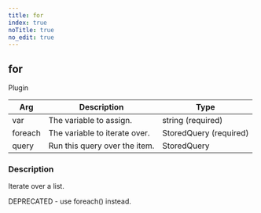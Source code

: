 ```yaml
---
title: for
index: true
noTitle: true
no_edit: true
---
```




<div class="vql_item"></div>


## for
<span class='vql_type pull-right page-header'>Plugin</span>



<div class="vqlargs"></div>

Arg | Description | Type
----|-------------|-----
var|The variable to assign.|string (required)
foreach|The variable to iterate over.|StoredQuery (required)
query|Run this query over the item.|StoredQuery

### Description

Iterate over a list.

DEPRECATED - use foreach() instead.


